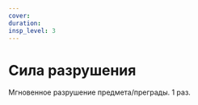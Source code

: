 ```yaml
---
cover:
duration: 
insp_level: 3
---
```

# Сила разрушения

Мгновенное разрушение предмета/преграды. 1 раз.
